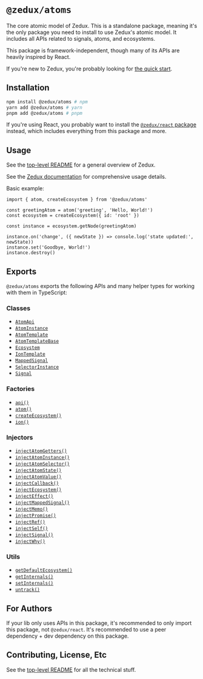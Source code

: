# `@zedux/atoms`

The core atomic model of Zedux. This is a standalone package, meaning it's the only package you need to install to use Zedux's atomic model. It includes all APIs related to signals, atoms, and ecosystems.

This package is framework-independent, though many of its APIs are heavily inspired by React.

If you're new to Zedux, you're probably looking for [the quick start](https://omnistac.github.io/zedux/docs/walkthrough/quick-start).

## Installation

```sh
npm install @zedux/atoms # npm
yarn add @zedux/atoms # yarn
pnpm add @zedux/atoms # pnpm
```

If you're using React, you probably want to install the [`@zedux/react` package](https://www.npmjs.com/package/@zedux/react) instead, which includes everything from this package and more.

## Usage

See the [top-level README](https://github.com/Omnistac/zedux) for a general overview of Zedux.

See the [Zedux documentation](https://omnistac.github.io/zedux) for comprehensive usage details.

Basic example:

```tsx
import { atom, createEcosystem } from '@zedux/atoms'

const greetingAtom = atom('greeting', 'Hello, World!')
const ecosystem = createEcosystem({ id: 'root' })

const instance = ecosystem.getNode(greetingAtom)

instance.on('change', ({ newState }) => console.log('state updated:', newState))
instance.set('Goodbye, World!')
instance.destroy()
```

## Exports

`@zedux/atoms` exports the following APIs and many helper types for working with them in TypeScript:

### Classes

- [`AtomApi`](https://omnistac.github.io/zedux/docs/api/classes/AtomApi)
- [`AtomInstance`](https://omnistac.github.io/zedux/docs/api/classes/AtomInstance)
- [`AtomTemplate`](https://omnistac.github.io/zedux/docs/api/classes/AtomTemplate)
- [`AtomTemplateBase`](https://omnistac.github.io/zedux/docs/api/classes/AtomTemplateBase)
- [`Ecosystem`](https://omnistac.github.io/zedux/docs/api/classes/Ecosystem)
- [`IonTemplate`](https://omnistac.github.io/zedux/docs/api/classes/IonTemplate)
- [`MappedSignal`](https://omnistac.github.io/zedux/docs/api/classes/MappedSignal)
- [`SelectorInstance`](https://omnistac.github.io/zedux/docs/api/classes/SelectorInstance)
- [`Signal`](https://omnistac.github.io/zedux/docs/api/classes/Signal)

### Factories

- [`api()`](https://omnistac.github.io/zedux/docs/api/factories/api)
- [`atom()`](https://omnistac.github.io/zedux/docs/api/factories/atom)
- [`createEcosystem()`](https://omnistac.github.io/zedux/docs/api/factories/createEcosystem)
- [`ion()`](https://omnistac.github.io/zedux/docs/api/factories/ion)

### Injectors

- [`injectAtomGetters()`](https://omnistac.github.io/zedux/docs/api/injectors/injectAtomGetters)
- [`injectAtomInstance()`](https://omnistac.github.io/zedux/docs/api/injectors/injectAtomInstance)
- [`injectAtomSelector()`](https://omnistac.github.io/zedux/docs/api/injectors/injectAtomSelector)
- [`injectAtomState()`](https://omnistac.github.io/zedux/docs/api/injectors/injectAtomState)
- [`injectAtomValue()`](https://omnistac.github.io/zedux/docs/api/injectors/injectAtomValue)
- [`injectCallback()`](https://omnistac.github.io/zedux/docs/api/injectors/injectCallback)
- [`injectEcosystem()`](https://omnistac.github.io/zedux/docs/api/injectors/injectEcosystem)
- [`injectEffect()`](https://omnistac.github.io/zedux/docs/api/injectors/injectEffect)
- [`injectMappedSignal()`](https://omnistac.github.io/zedux/docs/api/injectors/injectMappedSignal)
- [`injectMemo()`](https://omnistac.github.io/zedux/docs/api/injectors/injectMemo)
- [`injectPromise()`](https://omnistac.github.io/zedux/docs/api/injectors/injectPromise)
- [`injectRef()`](https://omnistac.github.io/zedux/docs/api/injectors/injectRef)
- [`injectSelf()`](https://omnistac.github.io/zedux/docs/api/injectors/injectSelf)
- [`injectSignal()`](https://omnistac.github.io/zedux/docs/api/injectors/injectSignal)
- [`injectWhy()`](https://omnistac.github.io/zedux/docs/api/injectors/injectWhy)

### Utils

- [`getDefaultEcosystem()`](https://omnistac.github.io/zedux/docs/api/utils/getDefaultEcosystem)
- [`getInternals()`](https://omnistac.github.io/zedux/docs/api/utils/internal-utils#getinternals)
- [`setInternals()`](https://omnistac.github.io/zedux/docs/api/utils/internal-utils#setinternals)
- [`untrack()`](https://omnistac.github.io/zedux/docs/api/utils/internal-utils#untrack)

## For Authors

If your lib only uses APIs in this package, it's recommended to only import this package, not `@zedux/react`. It's recommended to use a peer dependency + dev dependency on this package.

## Contributing, License, Etc

See the [top-level README](https://github.com/Omnistac/zedux) for all the technical stuff.
